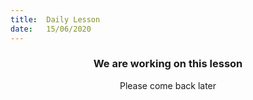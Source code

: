 ```yaml
---
title:  Daily Lesson
date:   15/06/2020
---
```


### <center>We are working on this lesson</center>
<center>Please come back later</center>